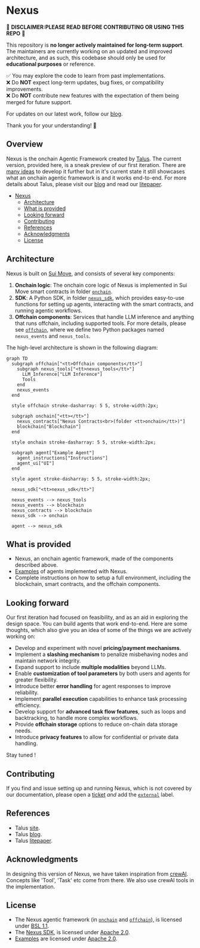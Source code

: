 # Nexus

🚨 **DISCLAIMER:PLEASE READ BEFORE CONTRIBUTING OR USING THIS REPO** 🚨

This repository is **no longer actively maintained for long-term support**. The maintainers are currently working on an updated and improved architecture, and as such, this codebase should only be used for **educational purposes** or reference.

✅ You may explore the code to learn from past implementations.  
❌ Do **NOT** expect long-term updates, bug fixes, or compatibility improvements.  
❌ Do **NOT** contribute new features with the expectation of them being merged for future support.  

For updates on our latest work, follow our [blog][blog].  

Thank you for your understanding! 🙏  

## Overview

Nexus is the onchain Agentic Framework created by [Talus][talus].
The current version, provided here, is a sneak preview of our first iteration. There are
[many ideas](#what-remains-to-be-done) to develop it further but in it's current state it still
showcases what an onchain agentic framework is and it works end-to-end. For more details about
Talus, please visit our [blog][blog] and read our [litepaper][litepaper].

- [Nexus](#nexus)
  - [Architecture](#architecture)
  - [What is provided](#what-is-provided)
  - [Looking forward](#looking-forward)
  - [Contributing](#contributing)
  - [References](#references)
  - [Acknowledgments](#acknowledgments)
  - [License](#license)

## Architecture

Nexus is built on [Sui Move][sui_move], and consists of several key components:

1. **Onchain logic**: The onchain core logic of Nexus is implemented in Sui Move smart
   contracts in folder [`onchain`][onchain].
2. **SDK**: A Python SDK, in folder [`nexus_sdk`][nexus_sdk], which provides easy-to-use functions for setting up agents, interacting
   with the smart contracts, and running agentic workflows.
3. **Offchain components**: Services that handle LLM inference and anything that runs offchain,
   including supported tools. For more details, please see [`offchain`][offchain], where we
   define two Python packages named `nexus_events` and `nexus_tools`.

The high-level architecture is shown in the following diagram:

```mermaid
graph TD
  subgraph offchain["<tt>Offchain components</tt>"]
    subgraph nexus_tools["<tt>nexus_tools</tt>"]
      LLM_Inference["LLM Inference"]
      Tools
    end
    nexus_events
  end

  style offchain stroke-dasharray: 5 5, stroke-width:2px;

  subgraph onchain["<tt></tt>"]
    nexus_contracts["Nexus Contracts<br>(folder <tt>onchain</tt>)"]
    blockchain["Blockchain"]
  end

  style onchain stroke-dasharray: 5 5, stroke-width:2px;

  subgraph agent["Example Agent"]
    agent_instructions["Instructions"]
    agent_ui["UI"]
  end

  style agent stroke-dasharray: 5 5, stroke-width:2px;

  nexus_sdk["<tt>nexus_sdk</tt>"]

  nexus_events --> nexus_tools
  nexus_events --> blockchain
  nexus_contracts --> blockchain
  nexus_sdk --> onchain

  agent --> nexus_sdk
```

## What is provided

- Nexus, an onchain agentic framework, made of the components described above.
- [Examples][examples] of agents implemented with Nexus.
- Complete instructions on how to setup a full environment, including the blockchain, smart
  contracts, and the offchain components.

## Looking forward

Our first iteration had focused on feasibility, and as an aid in exploring the design space. You
can build agents that work end-to-end. Here are some thoughts, which also give you an idea of
some of the things we are actively working on:

- Develop and experiment with novel **pricing/payment mechanisms**.
- Implement a **slashing mechanism** to penalize misbehaving nodes and maintain network integrity.
- Expand support to include **multiple modalities** beyond LLMs.
- Enable **customization of tool parameters** by both users and agents for greater flexibility.
- Introduce better **error handling** for agent responses to improve reliability.
- Implement **parallel execution** capabilities to enhance task processing efficiency.
- Develop support for **advanced task flow features**, such as loops and backtracking, to handle more complex workflows.
- Provide **offchain storage** options to reduce on-chain data storage needs.
- Introduce **privacy features** to allow for confidential or private data handling.

Stay tuned !

## Contributing

If you find and issue setting up and running Nexus, which is not covered by our documentation,
please open a [ticket][bugs] _and_ add the [`external`][label_external] label.

## References

- Talus [site][talus].
- Talus [blog][blog].
- Talus [litepaper][litepaper].

## Acknowledgments

In designing this version of Nexus, we have taken inspiration from [crewAI][crewAI]. Concepts
like 'Tool', 'Task' etc come from there. We also use crewAI tools in the implementation.

## License

- The Nexus agentic framework (in [`onchain`][onchain] and [`offchain`][offchain]), is
  licensed under [BSL 1.1][Nexus_License].
- The [Nexus SDK][nexus_sdk], is licensed under [Apache 2.0][SDK_License].
- [Examples][examples] are licensed under [Apache 2.0][Examples_License].

<!-- References -->

[talus]: https://talus.network/
[blog]: https://blog.talus.network/
[litepaper]: https://talus.network/litepaper.pdf
[crewAI]: https://github.com/crewAIInc/crewAI
[sui_move]: https://docs.sui.io/concepts/sui-move-concepts
[onchain]: ./onchain/
[offchain]: ./offchain/
[nexus_sdk]: ./nexus_sdk/
[examples]: ./examples/
[bugs]: https://github.com/Talus-Network/nexus/issues
[label_external]: https://github.com/Talus-Network/nexus/labels/external
[Nexus_License]: ./LICENSE
[SDK_License]: ./nexus_sdk/LICENSE
[Examples_License]: ./examples/LICENSE
